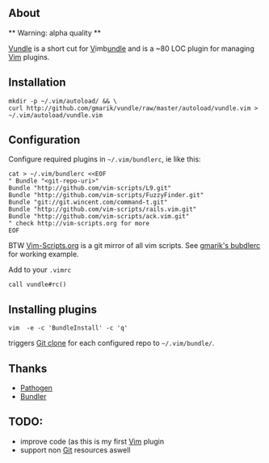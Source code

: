 ## About

** Warning: alpha quality **

[Vundle] is a short cut for [V](#)imb[undle](#) and is a ~80 LOC plugin for managing [Vim] plugins.


## Installation

    mkdir -p ~/.vim/autoload/ && \
    curl http://github.com/gmarik/vundle/raw/master/autoload/vundle.vim > ~/.vim/autoload/vundle.vim

## Configuration

Configure required plugins in <code>~/.vim/bundlerc</code>, ie like this:

    cat > ~/.vim/bundlerc <<EOF 
    " Bundle "<git-repo-uri>"
    Bundle "http://github.com/vim-scripts/L9.git"
    Bundle "http://github.com/vim-scripts/FuzzyFinder.git"
    Bundle "git://git.wincent.com/command-t.git"
    Bundle "http://github.com/vim-scripts/rails.vim.git"
    Bundle "http://github.com/vim-scripts/ack.vim.git"
    " check http://vim-scripts.org for more
    EOF

BTW [Vim-Scripts.org](http://vim-scripts.org) is a git mirror of all vim scripts. See [gmarik's bubdlerc](http://github.com/gmarik/vimfiles/blob/master/bundlerc) for working example.

Add to your <code>.vimrc</code>

    call vundle#rc()

## Installing plugins

    vim  -e -c 'BundleInstall' -c 'q'

triggers [Git clone](http://gitref.org/creating/#clone) for each configured repo to <code>~/.vim/bundle/</code>.

## Thanks

* [Pathogen]
* [Bundler]

## TODO:

* improve code (as this is my first [Vim] plugin
* support non [Git] resources aswell

[Vundle]:http://github.com/gmarik/vundle
[Pathogen]:http://github.com/tpope/vim-pathogen/
[Bundler]:http://github.com/wycats/bundler/
[Vim]:http://vim.org
[Git]:http://git-scm.com
